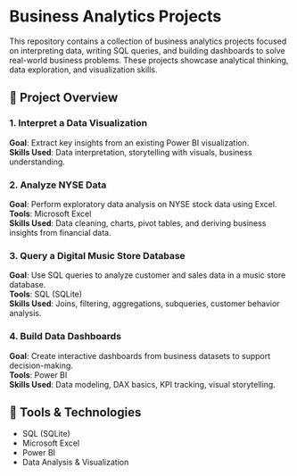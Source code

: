 # Business Analytics Projects

This repository contains a collection of  business analytics projects focused on interpreting data, writing SQL queries, and building dashboards to solve real-world business problems. These projects showcase analytical thinking, data exploration, and visualization skills.

## 📁 Project Overview

### 1. Interpret a Data Visualization
**Goal**: Extract key insights from an existing Power BI visualization.  
**Skills Used**: Data interpretation, storytelling with visuals, business understanding.

### 2. Analyze NYSE Data
**Goal**: Perform exploratory data analysis on NYSE stock data using Excel.  
**Tools**: Microsoft Excel  
**Skills Used**: Data cleaning, charts, pivot tables, and deriving business insights from financial data.

### 3. Query a Digital Music Store Database
**Goal**: Use SQL queries to analyze customer and sales data in a music store database.  
**Tools**: SQL (SQLite)  
**Skills Used**: Joins, filtering, aggregations, subqueries, customer behavior analysis.

### 4. Build Data Dashboards
**Goal**: Create interactive dashboards from business datasets to support decision-making.  
**Tools**: Power BI  
**Skills Used**: Data modeling, DAX basics, KPI tracking, visual storytelling.

## 🧰 Tools & Technologies
- SQL (SQLite)
- Microsoft Excel
- Power BI
- Data Analysis & Visualization

